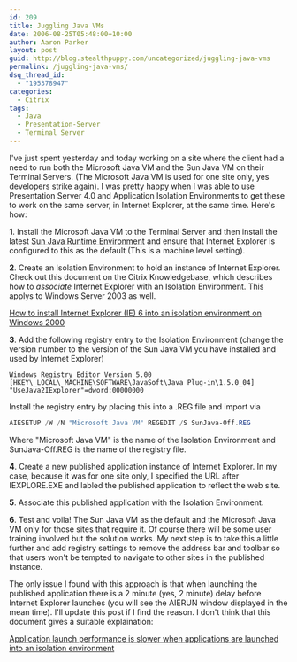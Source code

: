 ```yaml
---
id: 209
title: Juggling Java VMs
date: 2006-08-25T05:48:00+10:00
author: Aaron Parker
layout: post
guid: http://blog.stealthpuppy.com/uncategorized/juggling-java-vms
permalink: /juggling-java-vms/
dsq_thread_id:
  - "195378947"
categories:
  - Citrix
tags:
  - Java
  - Presentation-Server
  - Terminal Server
---
```

I've just spent yesterday and today working on a site where the client had a need to run both the Microsoft Java VM and the Sun Java VM on their Terminal Servers. (The Microsoft Java VM is used for one site only, yes developers strike again). I was pretty happy when I was able to use Presentation Server 4.0 and Application Isolation Environments to get these to work on the same server, in Internet Explorer, at the same time. Here's how:

**1**. Install the Microsoft Java VM to the Terminal Server and then install the latest [Sun Java Runtime Environment](http://www.java.com/en/download/manual.jsp) and ensure that Internet Explorer is configured to this as the default (This is a machine level setting).

**2**. Create an Isolation Environment to hold an instance of Internet Explorer. Check out this document on the Citrix Knowledgebase, which describes how to _associate_ Internet Explorer with an Isolation Environment. This applys to Windows Server 2003 as well.

[How to install Internet Explorer (IE) 6 into an isolation environment on Windows 2000](http://support.citrix.com/kb/click.jspa?categoryID=618&externalID=CTX106085&searchID=-1)

**3**. Add the following registry entry to the Isolation Environment (change the version number to the version of the Sun Java VM you have installed and used by Internet Explorer)

```registry
Windows Registry Editor Version 5.00  
[HKEY\_LOCAL\_MACHINE\SOFTWARE\JavaSoft\Java Plug-in\1.5.0_04]  
"UseJava2IExplorer"=dword:00000000
```

Install the registry entry by placing this into a .REG file and import via

```powershell
AIESETUP /W /N "Microsoft Java VM" REGEDIT /S SunJava-Off.REG
```

Where "Microsoft Java VM" is the name of the Isolation Environment and SunJava-Off.REG is the name of the registry file.

**4**. Create a new published application instance of Internet Explorer. In my case, because it was for one site only, I specified the URL after IEXPLORE.EXE and labled the published application to reflect the web site.

**5**. Associate this published application with the Isolation Environment.

**6**. Test and voila! The Sun Java VM as the default and the Microsoft Java VM only for those sites that require it. Of course there will be some user training involved but the solution works. My next step is to take this a little further and add registry settings to remove the address bar and toolbar so that users won't be tempted to navigate to other sites in the published instance.

The only issue I found with this approach is that when launching the published application there is a 2 minute (yes, 2 minute) delay before Internet Explorer launches (you will see the AIERUN window displayed in the mean time). I'll update this post if I find the reason. I don't think that this document gives a suitable explaination:

[Application launch performance is slower when applications are launched into an isolation environment](http://support.citrix.com/kb/click.jspa?categoryID=618&externalID=CTX106618&searchID=7426930)
